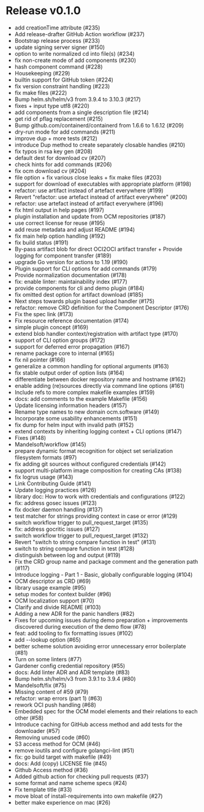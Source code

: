 # Release v0.1.0

- add creationTime attribute (#235)
- Add release-drafter GitHub Action workflow (#237)
- Bootstrap release process (#233)
- update signing server signer (#150)
- option to write normalized cd into file(s) (#234)
- fix non-create mode of add components (#230)
- hash component command (#228)
- Housekeeping (#229)
- builtin support for GitHub token (#224)
- fix version constraint handling (#223)
- fix make files (#222)
- Bump helm.sh/helm/v3 from 3.9.4 to 3.10.3 (#217)
- fixes + input type utf8 (#220)
- add components from a single description file (#214)
- get rid of pflag replacement (#215)
- Bump github.com/containerd/containerd from 1.6.6 to 1.6.12 (#209)
- dry-run mode for add commands (#211)
- improve dup + more tests (#212)
- introduce Dup method to create separately closable handles (#210)
- fix typos in rsa key gen (#208)
- default dest for download cv (#207)
- check hints for add commands (#206)
- fix ocm download cv (#204)
- file option + fix various close leaks + fix make files (#203)
- support for download of executables with appropriate platform (#198)
- refactor: use artifact instead of artefact everywhere (#199)
- Revert "refactor: use artefact instead of artifact everywhere" (#200)
- refactor: use artefact instead of artifact everywhere (#196)
- fix html output in help pages (#197)
- plugin installation and update from OCM repositories (#187)
- use correct license for reuse (#195)
- add reuse metadata and adjust README (#194)
- fix main help option handling (#192)
- fix build status (#191)
- By-pass artifact blob for direct OCI2OCI artifact transfer + Provide logging for component transfer (#189)
- upgrade Go version for actions to 1.19 (#190)
- Plugin support for CLI options for add commands (#179)
- Provide normalization documentation (#178)
- fix: enable linter: maintainability index (#177)
- provide components for cli and demo plugin (#184)
- fix omitted dest option for artifact download (#185)
- Next steps towards plugin based upload handler (#175)
- refactor: remove CRD definition for the Component Descriptor (#176)
- Fix the spec link (#173)
- Fix resource reference documentation (#174)
- simple plugin concept (#169)
- extend blob handler context/registration with artifact type (#170)
- support of CLI option groups (#172)
- support for deferred error propagation (#167)
- rename package core to internal (#165)
- fix nil pointer (#166)
- generalize a common handling for optional arguments (#163)
- fix stable output order of option lists (#164)
- differentiate between docker repository name and hostname (#162)
- enable adding (re)sources directly via command line options (#161)
- Include refs to more complex makefile examples (#159)
- docs: add comments to the example Makefile (#156)
- Update licensing information headers (#157)
- Rename  type names to new domain ocm.software (#149)
- Incorporate some usability enhancements (#151)
- fix dump for helm input with invalid path (#152)
- extend contexts by inheriting logging context + CLI options (#147)
- Fixes (#148)
- Mandelsoft/workflow (#145)
- prepare dynamic format recognition for object set serialization filesystem formats (#97)
- fix adding git sources without configured credentials (#142)
- support multi-platform image composition for creating CAs (#138)
- fix logrus usage (#143)
- Link Contributing Guide (#141)
- Update logging practices (#126)
- library doc: How to work with credentials and configurations (#122)
- fix: address gosec issues (#123)
- fix docker daemon handling (#137)
- test matcher for strings providing context in case or error (#129)
- switch workflow trigger to pull\_request\_target (#135)
- fix: address gocritic issues (#127)
- switch workflow trigger to pull\_request\_target (#132)
- Revert "switch to string compare function in test" (#131)
- switch to string compare function in test (#128)
- distinguish between log and output (#119)
- Fix the CRD group name and package comment and the generation path (#117)
- Introduce logging - Part 1 - Basic, globally configurable logging (#104)
- OCM descriptor as CRD (#69)
- library usage example (#95)
- setup modes for context builder (#96)
- OCM localization support (#70)
- Clarify and divide README (#103)
- Adding a new ADR for the panic handlers (#82)
- Fixes for upcoming issues during demo preparation + improvements discovered during execution of the demo flow (#78)
- feat: add tooling to fix formatting issues (#102)
- add --lookup option (#65)
- better scheme solution avoiding error unnecessary error boilerplate (#81)
- Turn on some linters (#77)
- Gardener config credential repository (#55)
- docs: Add linter ADR and ADR template (#83)
- Bump helm.sh/helm/v3 from 3.9.1 to 3.9.4 (#80)
- Mandelsoft/fix (#75)
- Missing content of #59 (#79)
- refactor: wrap errors (part 1) (#63)
- rework OCI push handling (#68)
- Embedded spec for the OCM model elements and their relations to each other  (#58)
- Introduce caching for GitHub access method and add tests for the downloader (#57)
- Removing unused code (#60)
- S3 access method for OCM (#46)
- remove ioutils and configure golangci-lint (#51)
- fix: go build target with makefile (#49)
- docs: Add (copy) LICENSE file (#45)
- Github Access method (#36)
- Added github action for checking pull requests (#37)
- some format and name scheme specs (#24)
- Fix template title (#33)
- move bloat of install-requirements into own makefile (#27)
- better make experience on mac (#26)
